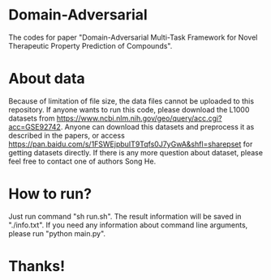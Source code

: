 # Domain-Adversarial
The codes for paper "Domain-Adversarial Multi-Task Framework for Novel Therapeutic Property Prediction of Compounds".

# About data
Because of limitation of file size, the data files cannot be uploaded to this repository.
If anyone wants to run this code, please download the L1000 datasets from https://www.ncbi.nlm.nih.gov/geo/query/acc.cgi?acc=GSE92742. Anyone can download this datasets and preprocess it as described in the papers, or access https://pan.baidu.com/s/1FSWEjpbuIT9Tqfs0J7yGwA&shfl=sharepset for getting datasets directly. If there is any more question about dataset, please feel free to contact one of authors Song He.

# How to run?
Just run command "sh run.sh". The result information will be saved in "./info.txt".
If you need any information about command line arguments, please run "python main.py".

# Thanks!
